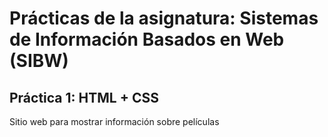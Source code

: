 # Prácticas de la asignatura: Sistemas de Información Basados en Web (SIBW)

## Práctica 1: HTML + CSS
Sitio web para mostrar información sobre películas
